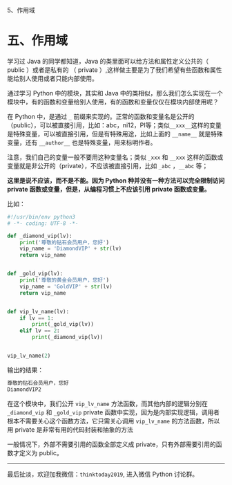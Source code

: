 5、作用域

# 五、作用域 #

学习过 Java 的同学都知道，Java 的类里面可以给方法和属性定义公共的（ public ）或者是私有的 （ private ）,这样做主要是为了我们希望有些函数和属性能给别人使用或者只能内部使用。

 通过学习 Python 中的模块，其实和 Java 中的类相似，那么我们怎么实现在一个模块中，有的函数和变量给别人使用，有的函数和变量仅仅在模块内部使用呢？

在 Python 中，是通过 `_` 前缀来实现的。正常的函数和变量名是公开的（public），可以被直接引用，比如：abc，ni12，PI等；类似`__xxx__`这样的变量是特殊变量，可以被直接引用，但是有特殊用途，比如上面的 `__name__` 就是特殊变量，还有 `__author__` 也是特殊变量，用来标明作者。

注意，我们自己的变量一般不要用这种变量名；类似 `_xxx` 和 `__xxx` 这样的函数或变量就是非公开的（private），不应该被直接引用，比如 `_abc` ，`__abc` 等；

**这里是说不应该，而不是不能。因为 Python 种并没有一种方法可以完全限制访问 private 函数或变量，但是，从编程习惯上不应该引用 private 函数或变量。**

比如：

```python
#!/usr/bin/env python3
# -*- coding: UTF-8 -*-

def _diamond_vip(lv):
    print('尊敬的钻石会员用户，您好')
    vip_name = 'DiamondVIP' + str(lv)
    return vip_name


def _gold_vip(lv):
    print('尊敬的黄金会员用户，您好')
    vip_name = 'GoldVIP' + str(lv)
    return vip_name


def vip_lv_name(lv):
    if lv == 1:
        print(_gold_vip(lv))
    elif lv == 2:
        print(_diamond_vip(lv))


vip_lv_name(2)

```

输出的结果：

```txt
尊敬的钻石会员用户，您好
DiamondVIP2
```

在这个模块中，我们公开 `vip_lv_name`  方法函数，而其他内部的逻辑分别在 `_diamond_vip` 和 `_gold_vip` private 函数中实现，因为是内部实现逻辑，调用者根本不需要关心这个函数方法，它只需关心调用 `vip_lv_name`  的方法函数，所以用 private 是非常有用的代码封装和抽象的方法

一般情况下，外部不需要引用的函数全部定义成 private，只有外部需要引用的函数才定义为 public。

------------------------

最后扯淡，欢迎加我微信：`thinktoday2019`, 进入微信 Python 讨论群。


